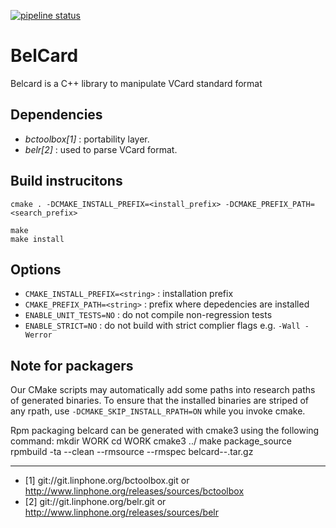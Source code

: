 [![pipeline status](https://gitlab.linphone.org/BC/public/belcard/badges/master/pipeline.svg)](https://gitlab.linphone.org/BC/public/belcard/commits/master)

BelCard
=======

Belcard is a C++ library to manipulate VCard standard format

Dependencies
------------
- *bctoolbox[1]* : portability layer.
- *belr[2]*      : used to parse VCard format.


Build instrucitons
------------------

	cmake . -DCMAKE_INSTALL_PREFIX=<install_prefix> -DCMAKE_PREFIX_PATH=<search_prefix>
	
	make
	make install


Options
-------

- `CMAKE_INSTALL_PREFIX=<string>` : installation prefix
- `CMAKE_PREFIX_PATH=<string>`    : prefix where depedencies are installed
- `ENABLE_UNIT_TESTS=NO`          : do not compile non-regression tests
- `ENABLE_STRICT=NO`              : do not build with strict complier flags e.g. `-Wall -Werror`


Note for packagers
------------------
Our CMake scripts may automatically add some paths into research paths of generated binaries.
To ensure that the installed binaries are striped of any rpath, use `-DCMAKE_SKIP_INSTALL_RPATH=ON`
while you invoke cmake.

Rpm packaging
belcard can be generated with cmake3 using the following command:
mkdir WORK
cd WORK
cmake3 ../
make package_source
rpmbuild -ta --clean --rmsource --rmspec belcard-<version>-<release>.tar.gz


------------------

- [1] git://git.linphone.org/bctoolbox.git or <http://www.linphone.org/releases/sources/bctoolbox>
- [2] git://git.linphone.org/belr.git or <http://www.linphone.org/releases/sources/belr>
